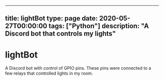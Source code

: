 
---
title: lightBot
type: page
date: 2020-05-27T00:00:00
tags: ["Python"]
description: "A Discord bot that controls my lights"
---


# lightBot

A Discord bot with control of GPIO pins. These pins were connected to a few relays that controlled lights in my room.
